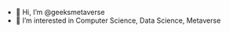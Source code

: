 - 👋 Hi, I’m @geeksmetaverse
- 👀 I’m interested in Computer Science, Data Science, Metaverse

<!---
- 🌱 I’m currently learning ...
- 💞️ I’m looking to collaborate on ...
- 📫 How to reach me ...

geeksmetaverse/geeksmetaverse is a ✨ special ✨ repository because its `README.md` (this file) appears on your GitHub profile.
You can click the Preview link to take a look at your changes.
--->
